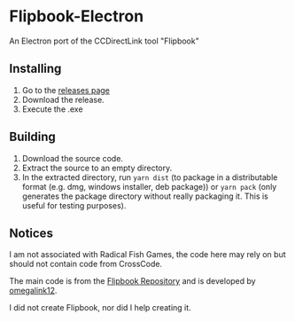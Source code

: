 # Flipbook-Electron
An Electron port of the CCDirectLink tool "Flipbook"

## Installing
1. Go to the [releases page](https://github.com/keanuplayz/Flipbook-Electron/releases)
2. Download the release.
3. Execute the .exe

## Building
1. Download the source code.
2. Extract the source to an empty directory.
3. In the extracted directory, run `yarn dist` (to package in a distributable format (e.g. dmg, windows installer, deb package)) or `yarn pack` (only generates the package directory without really packaging it. This is useful for testing purposes).

## Notices
I am not associated with Radical Fish Games, the code here may rely on but should not contain code from CrossCode.

The main code is from the [Flipbook Repository](https://github.com/CCDirectLink/flipbook) and is developed by [omegalink12](https://github.com/omegalink12).

I did not create Flipbook, nor did I help creating it.
